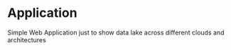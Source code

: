 # Application
Simple Web Application just to show data lake across different clouds and architectures

